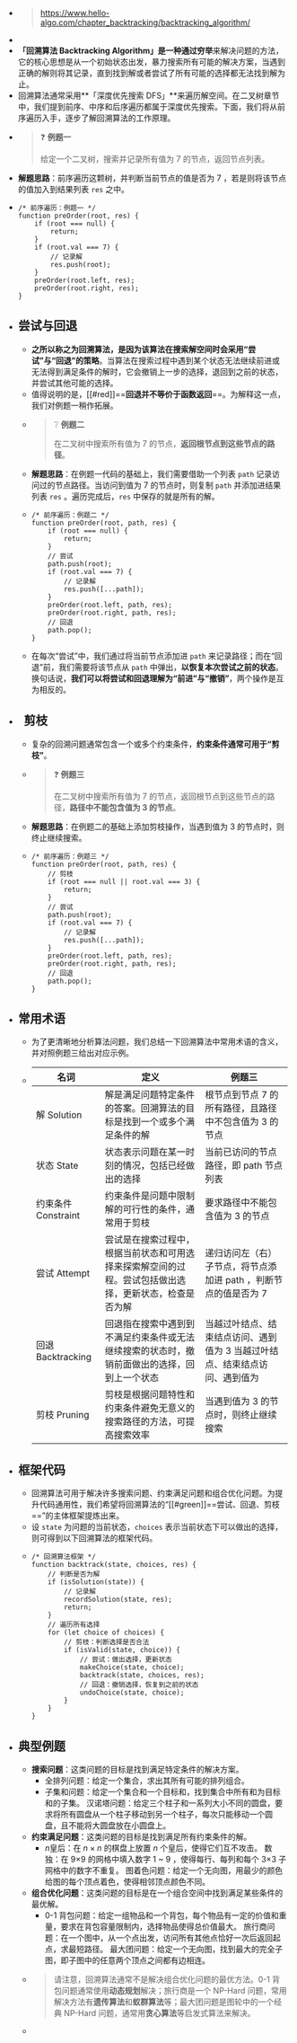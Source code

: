 - > https://www.hello-algo.com/chapter_backtracking/backtracking_algorithm/
-
- **「回溯算法 Backtracking Algorithm」**是一种通过**穷举**来解决问题的方法，它的核心思想是从一个初始状态出发，暴力搜索所有可能的解决方案，当遇到正确的解则将其记录，直到找到解或者尝试了所有可能的选择都无法找到解为止。
- 回溯算法通常采用**「深度优先搜索 DFS」**来遍历解空间。在二叉树章节中，我们提到前序、中序和后序遍历都属于深度优先搜索。下面，我们将从前序遍历入手，逐步了解回溯算法的工作原理。
- > ❓ **例题一**
  >
  > 给定一个二叉树，搜索并记录所有值为 7 的节点，返回节点列表。
- **解题思路**：前序遍历这颗树，并判断当前节点的值是否为 7 ，若是则将该节点的值加入到结果列表 `res` 之中。
- ```
  /* 前序遍历：例题一 */
  function preOrder(root, res) {
      if (root === null) {
          return;
      }
      if (root.val === 7) {
          // 记录解
          res.push(root);
      }
      preOrder(root.left, res);
      preOrder(root.right, res);
  }
  ```
- ## 尝试与回退
	- **之所以称之为回溯算法，是因为该算法在搜索解空间时会采用“尝试”与“回退”的策略**。当算法在搜索过程中遇到某个状态无法继续前进或无法得到满足条件的解时，它会撤销上一步的选择，退回到之前的状态，并尝试其他可能的选择。
	- 值得说明的是，[[#red]]==**回退并不等价于函数返回**==。为解释这一点，我们对例题一稍作拓展。
	- > ❔ **例题二**
	  >
	  > 在二叉树中搜索所有值为 7 的节点，**返回根节点到这些节点的路径**。
	- **解题思路**：在例题一代码的基础上，我们需要借助一个列表 `path` 记录访问过的节点路径。当访问到值为 7 的节点时，则复制 `path` 并添加进结果列表 `res` 。遍历完成后，`res` 中保存的就是所有的解。
	- ```
	  /* 前序遍历：例题二 */
	  function preOrder(root, path, res) {
	      if (root === null) {
	          return;
	      }
	      // 尝试
	      path.push(root);
	      if (root.val === 7) {
	          // 记录解
	          res.push([...path]);
	      }
	      preOrder(root.left, path, res);
	      preOrder(root.right, path, res);
	      // 回退
	      path.pop();
	  }
	  ```
	- 在每次“尝试”中，我们通过将当前节点添加进 `path` 来记录路径；而在“回退”前，我们需要将该节点从 `path` 中弹出，**以恢复本次尝试之前的状态**。换句话说，**我们可以将尝试和回退理解为“前进”与“撤销”**，两个操作是互为相反的。
- ##   剪枝
	- 复杂的回溯问题通常包含一个或多个约束条件，**约束条件通常可用于“剪枝”**。
	- > ❓ **例题三**
	  >
	  > 在二叉树中搜索所有值为 7 的节点，返回根节点到这些节点的路径，**路径中不能包含值为 3 的节点**。
	- **解题思路**：在例题二的基础上添加剪枝操作，当遇到值为 3 的节点时，则终止继续搜索。
	- ```
	  /* 前序遍历：例题三 */
	  function preOrder(root, path, res) {
	      // 剪枝
	      if (root === null || root.val === 3) {
	          return;
	      }
	      // 尝试
	      path.push(root);
	      if (root.val === 7) {
	          // 记录解
	          res.push([...path]);
	      }
	      preOrder(root.left, path, res);
	      preOrder(root.right, path, res);
	      // 回退
	      path.pop();
	  }
	  ```
- ## 常用术语
	- 为了更清晰地分析算法问题，我们总结一下回溯算法中常用术语的含义，并对照例题三给出对应示例。
	- |**名词**|**定义**|**例题三**|
	  |--|--|--|
	  |解 Solution|解是满足问题特定条件的答案。回溯算法的目标是找到一个或多个满足条件的解|根节点到节点 $7$ 的所有路径，且路径中不包含值为 $3$ 的节点|
	  |状态 State|状态表示问题在某一时刻的情况，包括已经做出的选择|当前已访问的节点路径，即 path 节点列表|
	  |约束条件 Constraint|约束条件是问题中限制解的可行性的条件，通常用于剪枝|要求路径中不能包含值为 $3$ 的节点|
	  |尝试 Attempt|尝试是在搜索过程中，根据当前状态和可用选择来探索解空间的过程。尝试包括做出选择，更新状态，检查是否为解|递归访问左（右）子节点，将节点添加进 path ，判断节点的值是否为 $7$|
	  |回退 Backtracking|回退指在搜索中遇到到不满足约束条件或无法继续搜索的状态时，撤销前面做出的选择，回到上一个状态|当越过叶结点、结束结点访问、遇到值为 $3$ 当越过叶结点、结束结点访问、遇到值为|
	  |剪枝 Pruning|剪枝是根据问题特性和约束条件避免无意义的搜索路径的方法，可提高搜索效率|当遇到值为 $3$ 的节点时，则终止继续搜索|
- ## 框架代码
	- 回溯算法可用于解决许多搜索问题、约束满足问题和组合优化问题。为提升代码通用性，我们希望将回溯算法的“[[#green]]==尝试、回退、剪枝==”的主体框架提炼出来。
	- 设 `state` 为问题的当前状态，`choices` 表示当前状态下可以做出的选择，则可得到以下回溯算法的框架代码。
	- ```
	  /* 回溯算法框架 */
	  function backtrack(state, choices, res) {
	      // 判断是否为解
	      if (isSolution(state)) {
	          // 记录解
	          recordSolution(state, res);
	          return;
	      }
	      // 遍历所有选择
	      for (let choice of choices) {
	          // 剪枝：判断选择是否合法
	          if (isValid(state, choice)) {
	              // 尝试：做出选择，更新状态
	              makeChoice(state, choice);
	              backtrack(state, choices, res);
	              // 回退：撤销选择，恢复到之前的状态
	              undoChoice(state, choice);
	          }
	      }
	  }
	  ```
- ## 典型例题
	- **搜索问题**：这类问题的目标是找到满足特定条件的解决方案。
		- 全排列问题：给定一个集合，求出其所有可能的排列组合。
		- 子集和问题：给定一个集合和一个目标和，找到集合中所有和为目标和的子集。
		  汉诺塔问题：给定三个柱子和一系列大小不同的圆盘，要求将所有圆盘从一个柱子移动到另一个柱子，每次只能移动一个圆盘，且不能将大圆盘放在小圆盘上。
	- **约束满足问题**：这类问题的目标是找到满足所有约束条件的解。
		- $n$皇后：在 $n×n$ 的棋盘上放置 $n$ 个皇后，使得它们互不攻击。
		  数独：在 9×9 的网格中填入数字 1 ~ 9 ，使得每行、每列和每个 3×3 子网格中的数字不重复。
		  图着色问题：给定一个无向图，用最少的颜色给图的每个顶点着色，使得相邻顶点颜色不同。
	- **组合优化问题**：这类问题的目标是在一个组合空间中找到满足某些条件的最优解。
		- 0-1 背包问题：给定一组物品和一个背包，每个物品有一定的价值和重量，要求在背包容量限制内，选择物品使得总价值最大。
		  旅行商问题：在一个图中，从一个点出发，访问所有其他点恰好一次后返回起点，求最短路径。
		  最大团问题：给定一个无向图，找到最大的完全子图，即子图中的任意两个顶点之间都有边相连。
	- > 请注意，回溯算法通常不是解决组合优化问题的最优方法。0-1 背包问题通常使用**动态规划**解决；旅行商是一个 NP-Hard 问题，常用解决方法有**遗传算法**和**蚁群算法**等；最大团问题是图轮中的一个经典 NP-Hard 问题，通常用**贪心算法**等启发式算法来解决。
	-